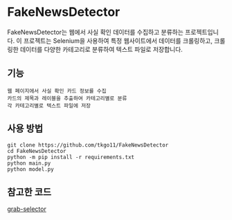 # FakeNewsDetector
FakeNewsDetector는 웹에서 사실 확인 데이터를 수집하고 분류하는 프로젝트입니다. 이 프로젝트는 Selenium을 사용하여 특정 웹사이트에서 데이터를 크롤링하고, 크롤링한 데이터를 다양한 카테고리로 분류하여 텍스트 파일로 저장합니다.
## 기능
    웹 페이지에서 사실 확인 카드 정보를 수집
    카드의 제목과 레이블을 추출하여 카테고리별로 분류
    각 카테고리별로 텍스트 파일에 저장
## 사용 방법
```
git clone https://github.com/tkgo11/FakeNewsDetector
cd FakeNewsDetector
python -m pip install -r requirements.txt
python main.py
python model.py
```
## 참고한 코드
[grab-selector](https://github.com/adam-kov/grab-selector)
